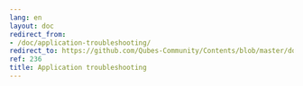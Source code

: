 ```yaml
---
lang: en
layout: doc
redirect_from:
- /doc/application-troubleshooting/
redirect_to: https://github.com/Qubes-Community/Contents/blob/master/docs/troubleshooting/application-troubleshooting.md
ref: 236
title: Application troubleshooting
---
```


